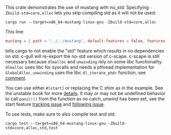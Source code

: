 This crate demonstrates the use of mustang with no_std. Specifying `-Zbuild-std=core,alloc` lets you skip compiling std as it will not be used:

```
cargo run --target=x86_64-mustang-linux-gnu -Zbuild-std=core,alloc
```

This line:

```toml
mustang = { path = "../../mustang", default-features = false, features = ["thread", "default-alloc"] }
```

tells cargo to not enable the "std" feature which results in no dependencies on std. c-gull will re-export the no-std version of c-scape. c-scape is still necessary because `dlmalloc` and `unwinding` rely on some libc functionality. `dlmalloc` uses libc for syscalls and needs a pthread implementation for `GlobalAlloc`. `unwinding` uses the libc `dl_iterate_phdr` function, see [comment](https://github.com/sunfishcode/mustang/blob/bf6b53a4c5edd1dec71fa65f468b2c76ff96eb62/mustang/Cargo.toml#L19).

You can use either `#[start]` or replacing the C shim as in the example. See the unstable book for more [details](https://doc.rust-lang.org/unstable-book/language-features/lang-items.html#writing-an-executable-without-stdlib). It may or may not be undefined behavior to call `panic!()` from the function as no catch_unwind has been set, see the start feature [tracking issue](https://github.com/rust-lang/rust/issues/29633) and [following issue](https://github.com/rust-lang/rust/issues/107381).

To use tests, make sure to also compile test and std:

```
cargo test --target=x86_64-mustang-linux-gnu -Zbuild-std=core,alloc,std,test
```
